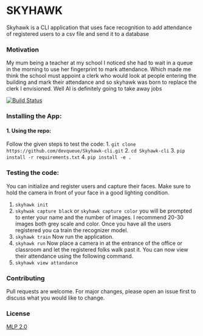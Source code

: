 # SKYHAWK
Skyhawk is a CLI application that uses face recognition to add attendance of registered users to a csv file and send it to a database

### Motivation
My mum being a teacher at my school I noticed she had to wait in a queue in the morning to use her fingerprint to mark attendance. Which made me think the school must appoint a clerk who would look at people entering the building and mark their attendance and so skyhawk was born to replace the clerk I envisioned. Well AI is definitely going to take away jobs

[![Build Status](https://travis-ci.org/joemccann/dillinger.svg?branch=master)](https://github.com/devqueue/Skyhawk-cli)

### Installing the App:

#### 1. Using the repo:
   Follow the given steps to test the code:
    1. `git clone https://github.com/devqueue/Skyhawk-cli.git`
    2. `cd Skyhawk-cli`
    3. `pip install -r requirements.txt`
    4. `pip install -e . `

### Testing the code:
You can initialize and register users and capture their faces.
Make sure to  hold the camera in front of your face in a good lighting condition.
1. `skyhawk init`
2. `skyhwak capture black` or `skyhawk capture color`
you will be prompted to enter your name and the number of images. I recommend 20-30 images both grey scale and color.
Once you have all the users registered you ca train the recognizer model.
3. `skyhawk train`
Now run the application.
4. `skyhawk run`
Now place a camera in at the entrance of the office or classroom
and let the registered folks walk past it. You can now view their attendance using the following command.
5. `skyhawk view attandance`


### Contributing
Pull requests are welcome. For major changes, please open an issue first to discuss what you would like to change.

### License
[MLP 2.0](https://www.mozilla.org/en-US/MPL/2.0/)
